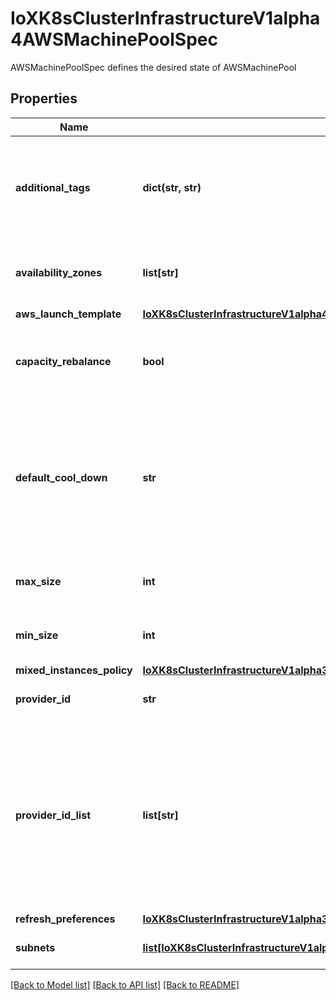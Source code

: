 # IoXK8sClusterInfrastructureV1alpha4AWSMachinePoolSpec

AWSMachinePoolSpec defines the desired state of AWSMachinePool
## Properties
Name | Type | Description | Notes
------------ | ------------- | ------------- | -------------
**additional_tags** | **dict(str, str)** | AdditionalTags is an optional set of tags to add to an instance, in addition to the ones added by default by the AWS provider. | [optional] 
**availability_zones** | **list[str]** | AvailabilityZones is an array of availability zones instances can run in | [optional] 
**aws_launch_template** | [**IoXK8sClusterInfrastructureV1alpha4AWSMachinePoolSpecAwsLaunchTemplate**](IoXK8sClusterInfrastructureV1alpha4AWSMachinePoolSpecAwsLaunchTemplate.md) |  | 
**capacity_rebalance** | **bool** | Enable or disable the capacity rebalance autoscaling group feature | [optional] 
**default_cool_down** | **str** | The amount of time, in seconds, after a scaling activity completes before another scaling activity can start. If no value is supplied by user a default value of 300 seconds is set | [optional] 
**max_size** | **int** | MaxSize defines the maximum size of the group. | 
**min_size** | **int** | MinSize defines the minimum size of the group. | 
**mixed_instances_policy** | [**IoXK8sClusterInfrastructureV1alpha3AWSMachinePoolSpecMixedInstancesPolicy**](IoXK8sClusterInfrastructureV1alpha3AWSMachinePoolSpecMixedInstancesPolicy.md) |  | [optional] 
**provider_id** | **str** | ProviderID is the ARN of the associated ASG | [optional] 
**provider_id_list** | **list[str]** | ProviderIDList are the identification IDs of machine instances provided by the provider. This field must match the provider IDs as seen on the node objects corresponding to a machine pool&#39;s machine instances. | [optional] 
**refresh_preferences** | [**IoXK8sClusterInfrastructureV1alpha3AWSMachinePoolSpecRefreshPreferences**](IoXK8sClusterInfrastructureV1alpha3AWSMachinePoolSpecRefreshPreferences.md) |  | [optional] 
**subnets** | [**list[IoXK8sClusterInfrastructureV1alpha3AWSMachineSpecAdditionalSecurityGroups]**](IoXK8sClusterInfrastructureV1alpha3AWSMachineSpecAdditionalSecurityGroups.md) | Subnets is an array of subnet configurations | [optional] 

[[Back to Model list]](../README.md#documentation-for-models) [[Back to API list]](../README.md#documentation-for-api-endpoints) [[Back to README]](../README.md)


